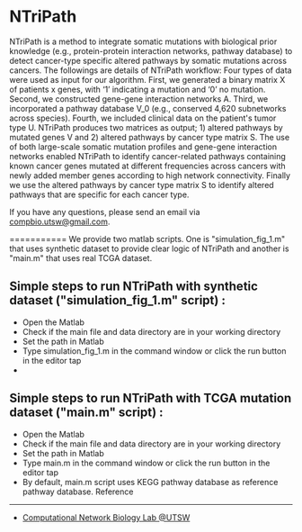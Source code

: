 # NTriPath

NTriPath is a method to integrate somatic mutations with biological prior knowledge (e.g., protein-protein interaction networks, pathway database) to detect cancer-type specific altered pathways by somatic mutations across cancers.
The followings are details of NTriPath workflow:
Four types of data were used as input for our algorithm. First, we generated a binary matrix X of patients x genes, with ‘1’ indicating a mutation and ‘0’ no mutation. Second, we constructed gene-gene interaction networks A. Third, we incorporated a pathway database V_0 (e.g., conserved 4,620 subnetworks across species). Fourth, we included clinical data on the patient's tumor type U. NTriPath produces two matrices as output; 1) altered pathways by mutated genes V and 2) altered pathways by cancer type matrix S. The use of both large-scale somatic mutation profiles and gene-gene interaction networks enabled NTriPath to identify cancer-related pathways containing known cancer genes mutated at different frequencies across cancers with newly added member genes according to high network connectivity. Finally we use the altered pathways by cancer type matrix S to identify altered pathways that are specific for each cancer type.

If you have any questions, please send an email via compbio.utsw@gmail.com.

===========
We provide two matlab scripts. One is "simulation_fig_1.m" that uses synthetic dataset to provide clear logic of NTriPath and another is "main.m" that uses real TCGA dataset.

Simple steps to run NTriPath with synthetic dataset ("simulation_fig_1.m" script) :
-------
- Open the Matlab 
- Check if the main file and data directory are in your working directory 
- Set the path in Matlab
- Type simulation_fig_1.m in the command window or click the run button in the editor tap 
- 

Simple steps to run NTriPath with TCGA mutation dataset ("main.m" script) :
-------
- Open the Matlab 
- Check if the main file and data directory are in your working directory 
- Set the path in Matlab
- Type main.m in the command window or click the run button in the editor tap 
- By default, main.m script uses KEGG pathway database as reference pathway database.
Reference 
-------
- [Computational Network Biology Lab @UTSW](http://www.taehyunlab.org/#!ntripath/c8c5)
